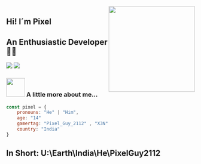 <img align='right' src="https://media.giphy.com/media/M9gbBd9nbDrOTu1Mqx/giphy.gif" width="230">

## Hi! I´m Pixel
## An Enthusiastic Developer 👨‍💻
<!--
**PixelGuy-2112/PixelGuy-2112** is a ✨ _special_ ✨ repository because its `README.md` (this file) appears on your GitHub profile.

Here are some ideas to get you started:

- 🔭 I’m currently working on ...
- 🌱 I’m currently learning ...
- 👯 I’m looking to collaborate on ...
- 🤔 I’m looking for help with ...
- 💬 Ask me about ...
- 📫 How to reach me: ...
- 😄 Pronouns: ...
- ⚡ Fun fact: ...
-->




[![](https://img.shields.io/badge/Discord-PixelGuy2112-blue
)](https://discordapp.com/users/888687422609715211)
[![](https://img.shields.io/badge/Gmail-me%40pixelguy2112.ga-red)](mailto:me@pixelguy2112.ga)


### <img src="https://media.giphy.com/media/VgCDAzcKvsR6OM0uWg/giphy.gif" width="50"> A little more about me...  

```javascript
const pixel = {
    pronouns: "He" | "Him",
    age: "14"
	gamertag: "Pixel_Guy_2112" , "X3N"
	country: "India"
}
```
## In Short: U:\Earth\India\He\PixelGuy2112

